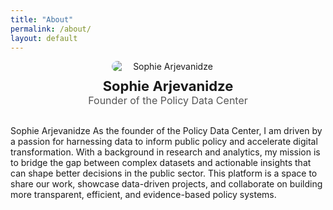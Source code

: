 ```yaml
---
title: "About"
permalink: /about/
layout: default
---
```


<div style="text-align: center; margin-bottom: 30px;">
  <img src="https://github.com/user-attachments/assets/c0f61ff7-522a-4fc2-adc7-4e1457b9d61d" 
       alt="Sophie Arjevanidze" 
       style="max-width: 180px; border-radius: 10px; display: block; margin: 0 auto 10px;"/>

  <p style="font-size: 22px; margin-top: 10px;">
    <strong>Sophie Arjevanidze</strong><br>
    <span style="font-size: 16px; color: #555;">Founder of the Policy Data Center</span>
  </p>
</div>

Sophie Arjevanidze
As the founder of the Policy Data Center, I am driven by a passion for harnessing data to inform public policy and accelerate digital transformation. With a background in research and analytics, my mission is to bridge the gap between complex datasets and actionable insights that can shape better decisions in the public sector. This platform is a space to share our work, showcase data-driven projects, and collaborate on building more transparent, efficient, and evidence-based policy systems.
